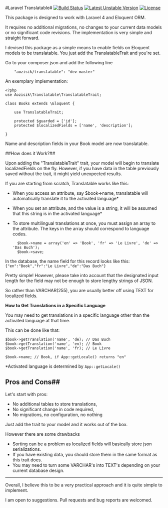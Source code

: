 #Laravel Translatable#
[![Build Status](https://travis-ci.org/aozisik/Translatable.svg)](https://travis-ci.org/aozisik/Translatable)
[![Latest Unstable Version](https://poser.pugx.org/aozisik/translatable/v/unstable.svg)](https://packagist.org/packages/aozisik/translatable)
[![License](https://poser.pugx.org/aozisik/translatable/license.svg)](https://packagist.org/packages/aozisik/translatable)

This package is designed to work with Laravel 4 and Eloquent ORM.

It requires no additional migrations, no changes to your current data models or no significant code revisions. The implementation is very simple and straight forward.

I devised this package as a simple means to enable fields on Eloquent models to be translatable. You just add the TranslatableTrait and you're set.


Go to your composer.json and add the following line

		"aozisik/translatable": "dev-master"

An exemplary implementation:

	<?php
	use Aozisik\Translatable\TranslatableTrait;
	
	class Books extends \Eloquent {
	
		use TranslatableTrait;
	
		protected $guarded = ['id'];
		protected $localizedFields = ['name', 'description'];
		
	}

Name and description fields in your Book model are now translatable.

##How does it Work?##

Upon adding the "TranslatableTrait" trait, your model will begin to translate localizedFields on the fly. However, if you have data in the table previously saved without the trait, it might yield unexpected results.

If you are starting from scratch, Translatable works like this:

* When you access an attribute, say $book->name, translatable will automatically translate it to the activated language*

* When you set an attribute, and the value is a string, it will be assumed that this string is in the activated language*

* To store multilingual translations at once, you must assign an array to the attribute. The keys in the array should correspond to language codes. 


		$book->name = array('en' => 'Book', 'fr' => 'Le Livre', 'de' => 'Das Buch');
		$book->save;
		
In the database, the name field for this record looks like this: `{"en":"Book","fr":"Le Livre","de":"Das Buch"}`

Pretty simple! However, please take into account that the designated input length for the field may not be enough to store lengthy strings of JSON.

So rather than VARCHAR(255), you are usually better off using TEXT for localized fields.

**How to Get Translations in a Specific Language**

You may need to get translations in a specific language other than the activated language at that time.

This can be done like that:
    
    $book->getTranslation('name', 'de); // Das Buch
    $book->getTranslation('name', 'en); // Book
    $book->getTranslation('name', 'fr); // Le Livre
    
    $book->name; // Book, if App::getLocale() returns "en"    
	

*Activated language is determined by `App::getLocale()`

## Pros and Cons##

Let's start with pros:

+ No additional tables to store translations,
+ No significant change in code required,
+ No migrations, no configuration, no nothing

Just add the trait to your model and it works out of the box.

However there are some drawbacks

- Sorting can be a problem as localized fields will basically store json serializations. 
- If you have existing data, you should store them in the same format as this trait does.
- You may need to turn some VARCHAR's into TEXT's depending on your current database design.

---	

Overall, I believe this to be a very practical approach and it is quite simple to implement.

I am open to suggestions. Pull requests and bug reports are welcomed.